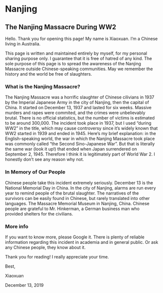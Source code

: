 # Nanjing
## The Nanjing Massacre During WW2

Hello. Thank you for opening this page! My name is Xiaoxuan. I’m a Chinese living in Australia. 

This page is written and maintained entirely by myself, for my personal sharing purpose only. I guarantee that it is free of hatred of any kind. The sole purpose of this page is to spread the awareness of the Nanjing Massacre outside Chinese-speaking communities. May we remember the history and the world be free of slaughters.

### What is the Nanjing Massacre?
The Nanjing Massacre was a horrific slaughter of Chinese cilivians in 1937 by the Imperial Japanese Army in the city of Nanjing, then the capital of China. It started on December 13, 1937 and lasted for six weeks. Massive murders and rapes were commited, and the crimes were unbelievably brutal. There is no official statistics, but the number of victims is estimated to be around 300,000.
The incident took place in 1937, but I used “during WW2” in the title, which may cause controversy since it’s widely known that WW2 started in 1939 and ended in 1945. Here’s my brief explanation: in the English-speaking world, the war in which the Nanjing Massacre took place was commonly called “the Second Sino-Japanese War”. But that is literally the same war (look it up!) that ended when Japan surrendered on September 2, 1945. Therefore I think it is legitimately part of World War 2. I honestly don’t see any reason why not.

### In Memory of Our People
Chinese people take this incident extremely seriously. 
December 13 is the National Memorial Day in China. In the city of Nanjing, alarms are run every year to remind people of the brutal slaughter.
The narratives of the survivors can be easily found in Chinese, but rarely translated into other languages. 
The Massacre Memorial Museum in Nanjing, China.
Chinese people are grateful to Mr. Hinkerman, a German business man who provided shelters for the civilians.

### More info
If you want to know more, please Google it. There is plenty of reliable information regarding this incident in academia and in general public. Or ask any Chinese people, they know about it.

Thank you for reading! I really appreciate your time.

Best,

Xiaoxuan

December 13, 2019
